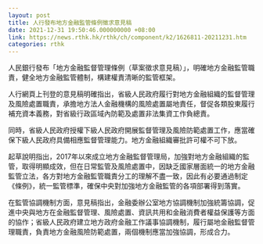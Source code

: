 ```yaml
---
layout: post
title: 人行發布地方金融監管條例徵求意見稿
date: 2021-12-31 19:50:46.000000000 +08:00
link: https://news.rthk.hk/rthk/ch/component/k2/1626811-20211231.htm
categories: rthk
---
```


人民銀行發布「地方金融監督管理條例（草案徵求意見稿）」，明確地方金融監管職責，健全地方金融監管體制，構建權責清晰的監管框架。

人行網頁上刊登的意見稿明確指出，省級人民政府履行對地方金融組織的監督管理及風險處置職責，承擔地方法人金融機構的風險處置屬地責任，督促各類股東履行補充資本義務，對省級行政區域內防範及處置非法集資工作負總責。

同時，省級人民政府授權下級人民政府開展監督管理及風險防範處置工作，應當確保下級人民政府具備相應監督管理能力。地方金融組織審批許可權不可下放。

起草說明指出，2017年以來成立地方金融監督管理局，加強對地方金融組織的監管，取得明顯成效，但在日常監管及風險處置中，因缺乏國家層面統一的地方金融監管立法，各方對地方金融監管職責分工的理解不盡一致，因此有必要通過制定《條例》，統一監管標準，確保中央對加強地方金融監管的各項部署得到落實。

在監管協調機制方面，意見稿指出，金融委辦公室地方協調機制加強統籌協調，促進中央與地方在金融監督管理、風險處置、資訊共用和金融消費者權益保護等方面的協作；省級人民政府建立地方政府金融工作議事協調機制，履行屬地金融監督管理職責，負責地方金融風險防範處置，兩個機制應當加強協調，形成合力。
